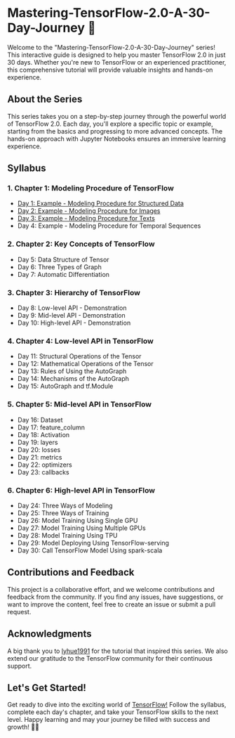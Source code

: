 # Mastering-TensorFlow-2.0-A-30-Day-Journey 🚀

Welcome to the "Mastering-TensorFlow-2.0-A-30-Day-Journey" series! This interactive guide is designed to help you master TensorFlow 2.0 in just 30 days. Whether you're new to TensorFlow or an experienced practitioner, this comprehensive tutorial will provide valuable insights and hands-on experience.

## About the Series

This series takes you on a step-by-step journey through the powerful world of TensorFlow 2.0. Each day, you'll explore a specific topic or example, starting from the basics and progressing to more advanced concepts. The hands-on approach with Jupyter Notebooks ensures an immersive learning experience.

## Syllabus

### 1. Chapter 1: Modeling Procedure of TensorFlow
- [Day 1: Example - Modeling Procedure for Structured Data](https://github.com/Devparihar5/Mastering-TensorFlow-2.0-A-30-Day-Journey/blob/main/Chapter-1%20Modeling%20Procedure%20of%20TensorFlow/1-1modeling-procedure-for-structured-data.ipynb)
- [Day 2: Example - Modeling Procedure for Images](https://github.com/Devparihar5/Mastering-TensorFlow-2.0-A-30-Day-Journey/blob/main/Chapter-1%20Modeling%20Procedure%20of%20TensorFlow/1-2Modeling_Procedure_for_Images.ipynb)
- [Day 3: Example - Modeling Procedure for Texts](https://github.com/Devparihar5/Mastering-TensorFlow-2.0-A-30-Day-Journey/blob/main/Chapter-1%20Modeling%20Procedure%20of%20TensorFlow/1-3Modeling_Procedure_for_Texts.ipynb)
- Day 4: Example - Modeling Procedure for Temporal Sequences

### 2. Chapter 2: Key Concepts of TensorFlow
- Day 5: Data Structure of Tensor
- Day 6: Three Types of Graph
- Day 7: Automatic Differentiation

### 3. Chapter 3: Hierarchy of TensorFlow
- Day 8: Low-level API - Demonstration
- Day 9: Mid-level API - Demonstration
- Day 10: High-level API - Demonstration

### 4. Chapter 4: Low-level API in TensorFlow
- Day 11: Structural Operations of the Tensor
- Day 12: Mathematical Operations of the Tensor
- Day 13: Rules of Using the AutoGraph
- Day 14: Mechanisms of the AutoGraph
- Day 15: AutoGraph and tf.Module

### 5. Chapter 5: Mid-level API in TensorFlow
- Day 16: Dataset
- Day 17: feature_column
- Day 18: Activation
- Day 19: layers
- Day 20: losses
- Day 21: metrics
- Day 22: optimizers
- Day 23: callbacks

### 6. Chapter 6: High-level API in TensorFlow
- Day 24: Three Ways of Modeling
- Day 25: Three Ways of Training
- Day 26: Model Training Using Single GPU
- Day 27: Model Training Using Multiple GPUs
- Day 28: Model Training Using TPU
- Day 29: Model Deploying Using TensorFlow-serving
- Day 30: Call TensorFlow Model Using spark-scala

## Contributions and Feedback

This project is a collaborative effort, and we welcome contributions and feedback from the community. If you find any issues, have suggestions, or want to improve the content, feel free to create an issue or submit a pull request.

## Acknowledgments

A big thank you to [lyhue1991](https://github.com/lyhue1991) for the tutorial that inspired this series. We also extend our gratitude to the TensorFlow community for their continuous support.

## Let's Get Started!

Get ready to dive into the exciting world of [TensorFlow!](https://github.com/tensorflow/tensorflow) Follow the syllabus, complete each day's chapter, and take your TensorFlow skills to the next level. Happy learning and may your journey be filled with success and growth! 🌟🤖
